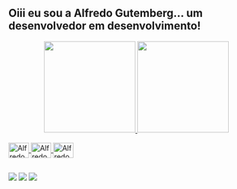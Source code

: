 ## Oiii eu sou a Alfredo Gutemberg... um desenvolvedor em desenvolvimento!
<div align="center">
  <a href="https://github.com/AllGun">
  <img height="180em" src="https://github-readme-stats.vercel.app/api?username=AllGun&show_icons=true&theme=great-gatsby&include_all_commits=true&count_private=true"/>
  <img height="180em" src="https://github-readme-stats.vercel.app/api/top-langs/?username=AllGun&layout=compact&langs_count=7&theme=great-gatsby"/>
</div>
<div style="display: inline_block"><br>
  
  
  <img align="center" alt="Alfredo-HTML" height="30" width="40" src="https://cdn.jsdelivr.net/gh/devicons/devicon/icons/html5/html5-original.svg">
  <img align="center" alt="Alfredo-CSS" height="30" width="40" src="https://cdn.jsdelivr.net/gh/devicons/devicon/icons/css3/css3-original.svg">
  <img align="center" alt="Alfredo-JS" height="30" width="40" src="https://cdn.jsdelivr.net/gh/devicons/devicon/icons/javascript/javascript-original.svg">

  
  ##
 
<div> 
 
 
 	
 
  <a href = "alfredo.gutemberg@gmail.com"><img src="https://img.shields.io/badge/-Gmail-%23333?style=for-the-badge&logo=gmail&logoColor=white" target="_blank"></a>
  <a href="https://www.linkedin.com/in/alfredo-gutemberg-823505170/" target="_blank"><img src="https://img.shields.io/badge/-LinkedIn-%230077B5?style=for-the-badge&logo=linkedin&logoColor=white" target="_blank"></a>
  <a href="https://alfredogutemberg.blogspot.com/" target="_blank"><img src="https://img.shields.io/badge/Blogger-FF5722?style=for-the-badge&logo=blogger&logoColor=white"></a>
 
  
  
  
  
  
  
  
  
  
  
  
  
  
 
 
